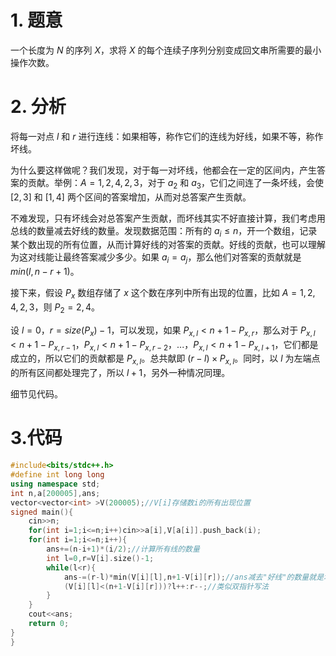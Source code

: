 #  1. 题意
 
一个长度为 $N$ 的序列 $X$，求将 $X$ 的每个连续子序列分别变成回文串所需要的最小操作次数。
 
#  2. 分析
将每一对点 $l$ 和 $r$ 进行连线：如果相等，称作它们的连线为好线，如果不等，称作坏线。

为什么要这样做呢？我们发现，对于每一对坏线，他都会在一定的区间内，产生答案的贡献。举例：$A={1,2,4,2,3}$，对于 $a_2$ 和 $a_3$，它们之间连了一条坏线，会使 $[2,3]$ 和 $[1,4]$ 两个区间的答案增加，从而对总答案产生贡献。

不难发现，只有坏线会对总答案产生贡献，而坏线其实不好直接计算，我们考虑用总线的数量减去好线的数量。发现数据范围：所有的 $a_i \le n$，开一个数组，记录某个数出现的所有位置，从而计算好线的对答案的贡献。好线的贡献，也可以理解为这对线能让最终答案减少多少。如果 $a_i=a_j$，那么他们对答案的贡献就是 $min(l,n-r+1)$。

接下来，假设 $P_x$ 数组存储了 $x$ 这个数在序列中所有出现的位置，比如 $A={1,2,4,2,3}$，则 $P_2={2,4}$。

设 $l=0$，$r=size(P_x)-1$，可以发现，如果 $P_{x,l}<n+1-P_{x,r}$，那么对于 $P_{x,l}<n+1-P_{x,r-1}$，$P_{x,l}<n+1-P_{x,r-2}$，...，$P_{x,l}<n+1-P_{x,l+1}$，它们都是成立的，所以它们的贡献都是 $P_{x,l}$。总共献即 $(r-l) \times P_{x,l}$。同时，以 $l$ 为左端点的所有区间都处理完了，所以 $l+1$，另外一种情况同理。

细节见代码。
# 3.代码

```cpp
#include<bits/stdc++.h>
#define int long long
using namespace std;
int n,a[200005],ans;
vector<vector<int> >V(200005);//V[i]存储数i的所有出现位置 
signed main(){
	cin>>n;
	for(int i=1;i<=n;i++)cin>>a[i],V[a[i]].push_back(i);
	for(int i=1;i<=n;i++){
		ans+=(n-i+1)*(i/2);//计算所有线的数量 
		int l=0,r=V[i].size()-1;
		while(l<r){
			ans-=(r-l)*min(V[i][l],n+1-V[i][r]);//ans减去"好线"的数量就是坏线的数量 
			(V[i][l]<(n+1-V[i][r]))?l++:r--;//类似双指针写法 
		}
	}
	cout<<ans;
	return 0;
}
}
```